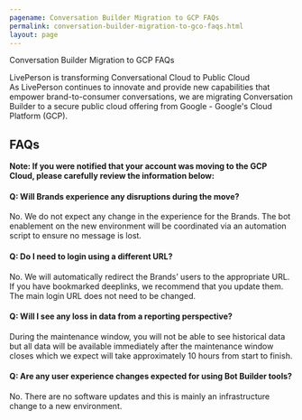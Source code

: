```yaml
---
pagename: Conversation Builder Migration to GCP FAQs
permalink: conversation-builder-migration-to-gco-faqs.html
layout: page
---
```


<div class="card-container">
  <div id="success-stories" class="welcome-card lp-default">
      <p class="success-stories-header">Conversation Builder Migration to GCP FAQs</p>
  </div>
</div>

LivePerson is transforming Conversational Cloud to Public Cloud        
As LivePerson continues to innovate and provide new capabilities that empower brand-to-consumer conversations, we are migrating Conversation Builder to a secure public cloud offering from Google -  Google's Cloud Platform (GCP).

## FAQs
**Note: If you were notified that your account was moving to the GCP Cloud, please carefully review the information below:**

#### Q: Will Brands experience any disruptions during the move?
No. We do not expect any change in the experience for the Brands. The bot enablement on the new environment will be coordinated via an automation script to ensure no message is lost.

#### Q: Do I need to login using a different URL?
No. We will automatically redirect the Brands’ users to the appropriate URL. If you have bookmarked deeplinks, we recommend that you update them.  The main login URL does not need to be changed.

#### Q: Will I see any loss in data from a reporting perspective?
During the maintenance window, you will not be able to see historical data but all data will be available immediately after the maintenance window closes which we expect will take approximately 10 hours from start to finish.

#### Q: Are any user experience changes expected for using Bot Builder tools?
No. There are no software updates and this is mainly an infrastructure change to a new environment.
